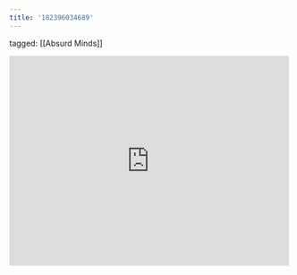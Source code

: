 ```yaml
---
title: '182396034689'
---
```

tagged: [[Absurd Minds]]
<iframe allow="accelerometer; autoplay; clipboard-write; encrypted-media; gyroscope; picture-in-picture" allowfullscreen="" frameborder="0" height="375" id="youtube_iframe" src="https://www.youtube.com/embed/0vr_Q_qG_GQ?feature=oembed&amp;enablejsapi=1&amp;origin=https://safe.txmblr.com&amp;wmode=opaque" width="500"></iframe>